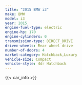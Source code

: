 ```yaml
---
title: "2015 BMW i3"
make: BMW
model: i3
year: 2015
engine-fuel-type: electric
engine-hp: 170
engine-cylinders: 0
transmission-type: DIRECT_DRIVE
driven-wheels: Rear wheel drive
number-of-doors: 4
market-category: Hatchback,Luxury
vehicle-size: Compact
vehicle-style: 4dr Hatchback
---
```


{{< car_info >}}

